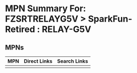 



# MPN Summary For: FZSRTRELAYG5V > SparkFun-Retired : RELAY-G5V

## MPNs
  

|MPN|Direct Links|Search Links|
| :--- | :--- | :--- |
||||

